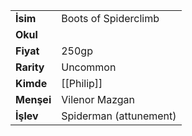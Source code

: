 |  |  |  
|---|---|  
| **İsim** | Boots of Spiderclimb|  
| **Okul** | |  
| **Fiyat** | 250gp|  
| **Rarity** | Uncommon|  
| **Kimde** | [[Philip]]|  
| **Menşei** | Vilenor Mazgan|  
| **İşlev** | Spiderman (attunement)|  
